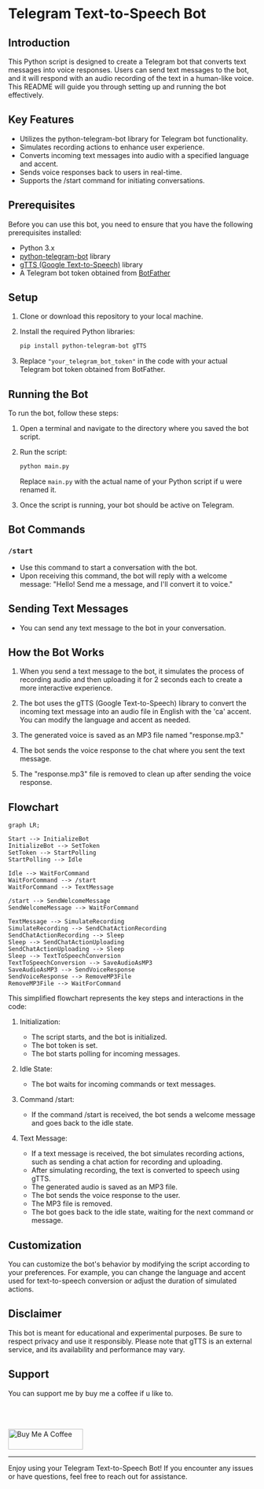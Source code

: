# Telegram Text-to-Speech Bot

## Introduction

This Python script is designed to create a Telegram bot that converts text messages into voice responses. Users can send text messages to the bot, and it will respond with an audio recording of the text in a human-like voice. This README will guide you through setting up and running the bot effectively.

## Key Features

- Utilizes the python-telegram-bot library for Telegram bot functionality.
- Simulates recording actions to enhance user experience.
- Converts incoming text messages into audio with a specified language and accent.
- Sends voice responses back to users in real-time.
- Supports the /start command for initiating conversations.

## Prerequisites

Before you can use this bot, you need to ensure that you have the following prerequisites installed:

- Python 3.x
- [python-telegram-bot](https://python-telegram-bot.readthedocs.io/en/stable/) library
- [gTTS (Google Text-to-Speech)](https://pypi.org/project/gTTS/) library
- A Telegram bot token obtained from [BotFather](https://core.telegram.org/bots#botfather)

## Setup

1. Clone or download this repository to your local machine.

2. Install the required Python libraries:

   ```bash
   pip install python-telegram-bot gTTS
   ```

3. Replace `"your_telegram_bot_token"` in the code with your actual Telegram bot token obtained from BotFather.

## Running the Bot

To run the bot, follow these steps:

1. Open a terminal and navigate to the directory where you saved the bot script.

2. Run the script:

   ```bash
   python main.py
   ```

   Replace `main.py` with the actual name of your Python script if u were renamed it.

3. Once the script is running, your bot should be active on Telegram.

## Bot Commands

### `/start`

- Use this command to start a conversation with the bot.
- Upon receiving this command, the bot will reply with a welcome message: "Hello! Send me a message, and I'll convert it to voice."

## Sending Text Messages

- You can send any text message to the bot in your conversation.

## How the Bot Works

1. When you send a text message to the bot, it simulates the process of recording audio and then uploading it for 2 seconds each to create a more interactive experience.

2. The bot uses the gTTS (Google Text-to-Speech) library to convert the incoming text message into an audio file in English with the 'ca' accent. You can modify the language and accent as needed.

3. The generated voice is saved as an MP3 file named "response.mp3."

4. The bot sends the voice response to the chat where you sent the text message.

5. The "response.mp3" file is removed to clean up after sending the voice response.

## Flowchart

```mermaid
graph LR;

Start --> InitializeBot
InitializeBot --> SetToken
SetToken --> StartPolling
StartPolling --> Idle

Idle --> WaitForCommand
WaitForCommand --> /start
WaitForCommand --> TextMessage

/start --> SendWelcomeMessage
SendWelcomeMessage --> WaitForCommand

TextMessage --> SimulateRecording
SimulateRecording --> SendChatActionRecording
SendChatActionRecording --> Sleep
Sleep --> SendChatActionUploading
SendChatActionUploading --> Sleep
Sleep --> TextToSpeechConversion
TextToSpeechConversion --> SaveAudioAsMP3
SaveAudioAsMP3 --> SendVoiceResponse
SendVoiceResponse --> RemoveMP3File
RemoveMP3File --> WaitForCommand
```

This simplified flowchart represents the key steps and interactions in the code:

  1. Initialization:
  
      - The script starts, and the bot is initialized.
      - The bot token is set.
      - The bot starts polling for incoming messages.
  
  2. Idle State:
  
      - The bot waits for incoming commands or text messages.
  
  3. Command /start:
  
      - If the command /start is received, the bot sends a welcome message and goes back to the idle state.
  
  4. Text Message:
  
      - If a text message is received, the bot simulates recording actions, such as sending a chat action for recording and uploading.
      - After simulating recording, the text is converted to speech using gTTS.
      - The generated audio is saved as an MP3 file.
      - The bot sends the voice response to the user.
      - The MP3 file is removed.
      - The bot goes back to the idle state, waiting for the next command or message.

## Customization

You can customize the bot's behavior by modifying the script according to your preferences. For example, you can change the language and accent used for text-to-speech conversion or adjust the duration of simulated actions.

## Disclaimer

This bot is meant for educational and experimental purposes. Be sure to respect privacy and use it responsibly. Please note that gTTS is an external service, and its availability and performance may vary.

## Support

You can support me by buy me a coffee if u like to.

<div align="left">
<!--   <h4>And you can also support me by <a href="https://www.buymeacoffee.com/azzar" target="_blank">buying me coffee</a></h4> -->
  <a href="https://www.buymeacoffee.com/azzar" target="_blank">
    <img src="https://cdn.buymeacoffee.com/buttons/v2/default-yellow.png" alt="Buy Me A Coffee" style="height: 42px !important;width: 151.9px !important; margin-top: 50px !important;">
  </a>
</div>

---

Enjoy using your Telegram Text-to-Speech Bot! If you encounter any issues or have questions, feel free to reach out for assistance.

